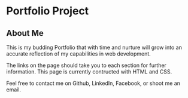 
# Portfolio Project

## About Me 

This is my budding Portfolio that with time and nurture will grow into an accurate reflection of my capabilities in web development. 

The links on the page should take you to each section for further information. This page is currently contructed with HTML and CSS. 

Feel free to contact me on Github, LinkedIn, Facebook, or shoot me an email. 